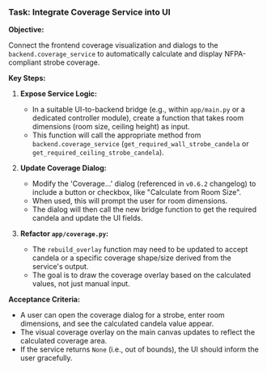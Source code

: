 ### Task: Integrate Coverage Service into UI

**Objective:**

Connect the frontend coverage visualization and dialogs to the `backend.coverage_service` to automatically calculate and display NFPA-compliant strobe coverage.

**Key Steps:**

1.  **Expose Service Logic:**
    *   In a suitable UI-to-backend bridge (e.g., within `app/main.py` or a dedicated controller module), create a function that takes room dimensions (room size, ceiling height) as input.
    *   This function will call the appropriate method from `backend.coverage_service` (`get_required_wall_strobe_candela` or `get_required_ceiling_strobe_candela`).

2.  **Update Coverage Dialog:**
    *   Modify the 'Coverage...' dialog (referenced in `v0.6.2` changelog) to include a button or checkbox, like "Calculate from Room Size".
    *   When used, this will prompt the user for room dimensions.
    *   The dialog will then call the new bridge function to get the required candela and update the UI fields.

3.  **Refactor `app/coverage.py`:**
    *   The `rebuild_overlay` function may need to be updated to accept candela or a specific coverage shape/size derived from the service's output.
    *   The goal is to draw the coverage overlay based on the calculated values, not just manual input.

**Acceptance Criteria:**

*   A user can open the coverage dialog for a strobe, enter room dimensions, and see the calculated candela value appear.
*   The visual coverage overlay on the main canvas updates to reflect the calculated coverage area.
*   If the service returns `None` (i.e., out of bounds), the UI should inform the user gracefully.
